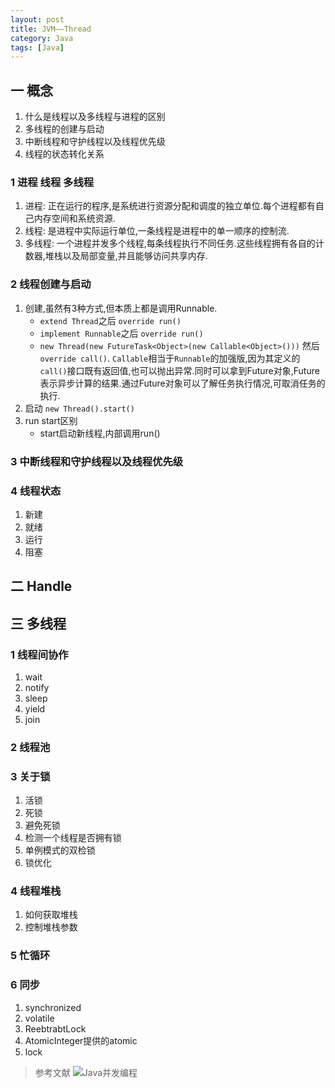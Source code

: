 ```yaml
---
layout: post
title: JVM——Thread
category: Java
tags: [Java]
---
```



## 一 概念
1. 什么是线程以及多线程与进程的区别
2. 多线程的创建与启动
3. 中断线程和守护线程以及线程优先级
4. 线程的状态转化关系

### 1 进程 线程 多线程 
1. 进程: 正在运行的程序,是系统进行资源分配和调度的独立单位.每个进程都有自己内存空间和系统资源.
2. 线程: 是进程中实际运行单位,一条线程是进程中的单一顺序的控制流.
3. 多线程: 一个进程并发多个线程,每条线程执行不同任务.这些线程拥有各自的计数器,堆栈以及局部变量,并且能够访问共享内存.

### 2 线程创建与启动
1. 创建,虽然有3种方式,但本质上都是调用Runnable.
	* `extend Thread`之后 `override run()`
	* `implement Runnable`之后 `override run()`
	* `new Thread(new FutureTask<Object>(new Callable<Object>()))` 然后`override call()`. `Callable`相当于`Runnable`的加强版,因为其定义的`call()`接口既有返回值,也可以抛出异常.同时可以拿到Future对象,Future表示异步计算的结果.通过Future对象可以了解任务执行情况,可取消任务的执行.
2. 启动 `new Thread().start()`
3. run start区别
	* start启动新线程,内部调用run()

### 3 中断线程和守护线程以及线程优先级


### 4 线程状态
1. 新建
2. 就绪
3. 运行
4. 阻塞

## 二 Handle


## 三 多线程
### 1 线程间协作
1. wait
2. notify
3. sleep
4. yield
5. join

### 2 线程池

### 3 关于锁
1. 活锁
2. 死锁
3. 避免死锁
4. 检测一个线程是否拥有锁
5. 单例模式的双检锁
6. 锁优化

### 4 线程堆栈
1. 如何获取堆栈
2. 控制堆栈参数

### 5 忙循环

### 6 同步
1. synchronized
2. volatile
3. ReebtrabtLock
4. AtomicInteger提供的atomic
5. lock



> 参考文献
![Java并发编程](http://www.cnblogs.com/paddix/)
